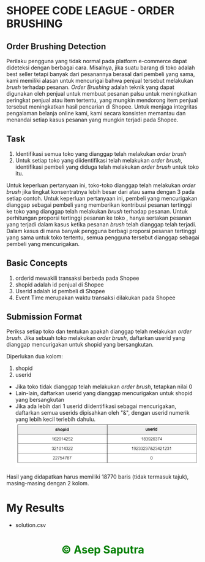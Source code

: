 # SHOPEE CODE LEAGUE - ORDER BRUSHING

## Order Brushing Detection

Perilaku pengguna yang tidak normal pada platform e-commerce dapat dideteksi dengan berbagai cara. Misalnya, jika suatu barang di toko adalah best seller tetapi banyak dari pesanannya berasal dari pembeli yang sama, kami memiliki alasan untuk mencurigai bahwa penjual tersebut melakukan *brush* terhadap pesanan. *Order Brushing* adalah teknik yang dapat digunakan oleh penjual untuk membuat pesanan palsu untuk meningkatkan peringkat penjual atau item tertentu, yang mungkin mendorong item penjual tersebut meningkatkan hasil pencarian di Shopee. Untuk menjaga integritas pengalaman belanja online kami, kami secara konsisten memantau dan menandai setiap kasus pesanan yang mungkin terjadi pada Shopee.

## Task

1. Identifikasi semua toko yang dianggap telah melakukan *order brush*
2. Untuk setiap toko yang diidentifikasi telah melakukan *order brush*, identifikasi pembeli yang diduga telah melakukan *order brush* untuk toko itu.

Untuk keperluan pertanyaan ini, toko-toko dianggap telah melakukan *order brush* jika tingkat konsentratnya lebih besar dari atau sama dengan 3 pada setiap contoh. Untuk keperluan pertanyaan ini, pembeli yang mencurigakan dianggap sebagai pembeli yang memberikan kontribusi pesanan tertinggi ke toko yang dianggap telah melakukan *brush* terhadap pesanan. Untuk perhitungan proporsi tertinggi pesanan ke toko , hanya sertakan pesanan yang terjadi dalam kasus ketika pesanan *brush* telah dianggap telah terjadi. Dalam kasus di mana banyak pengguna berbagi proporsi pesanan tertinggi yang sama untuk toko tertentu, semua pengguna tersebut dianggap sebagai pembeli yang mencurigakan.

## Basic Concepts

1. orderid mewakili transaksi berbeda pada Shopee
2. shopid adalah id penjual di Shopee
3. Userid adalah id pembeli di Shopee
4. Event Time merupakan waktu transaksi dilakukan pada Shopee

## Submission Format

Periksa setiap toko dan tentukan apakah dianggap telah melakukan *order brush*. Jika sebuah toko melakukan *order brush*, daftarkan userid yang dianggap mencurigakan untuk shopid yang bersangkutan.

Diperlukan dua kolom:

1. shopid
2. userid

- Jika toko tidak dianggap telah melakukan *order brush*, tetapkan nilai 0
- Lain-lain, daftarkan userid yang dianggap mencurigakan untuk shopid yang bersangkutan
- Jika ada lebih dari 1 userid diidentifikasi sebagai mencurigakan, daftarkan semua userids dipisahkan oleh "&", dengan userid numerik yang lebih kecil terlebih dahulu.
![example](example.jpg)

<p> Hasil yang didapatkan harus memiliki 18770 baris (tidak termasuk tajuk), masing-masing dengan 2 kolom. </p>

# My Results

- solution.csv

# <center> <span style="color:GREEN"> &copy; Asep Saputra </span> </center>

